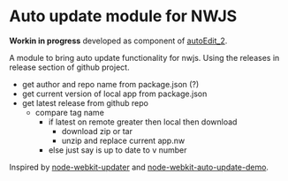 # Auto update module for NWJS 

**Workin in progress** developed as component of [autoEdit_2](https://github.com/OpenNewsLabs/autoEdit_2).

A module to bring auto update functionality for nwjs. 
Using the releases in release section of github project. 

- get author and repo name from package.json (?)
- get current version of local app from package.json 
- get latest release from github repo 
	- compare tag name 
		- if latest on remote greater then local then download
			- download zip or tar
			- unzip and replace current app.nw 
		- else just say is up to date to v number


Inspired by [node-webkit-updater](https://github.com/edjafarov/node-webkit-updater) and [node-webkit-auto-update-demo](https://github.com/shrewdlogarithm/node-webkit-auto-update-demo).

